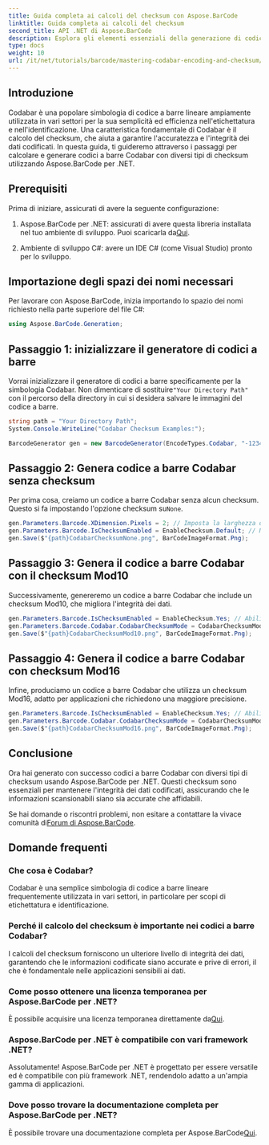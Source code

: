 ```yaml
---
title: Guida completa ai calcoli del checksum con Aspose.BarCode
linktitle: Guida completa ai calcoli del checksum
second_title: API .NET di Aspose.BarCode
description: Esplora gli elementi essenziali della generazione di codici a barre Codabar utilizzando Aspose.BarCode per .NET. Questa guida passo passo illustra come creare codici a barre con e senza checksum, migliorando l'integrità e l'accuratezza dei dati.
type: docs
weight: 10
url: /it/net/tutorials/barcode/mastering-codabar-encoding-and-checksum/guide-to-checksum-calculation/
---
```

## Introduzione

Codabar è una popolare simbologia di codice a barre lineare ampiamente utilizzata in vari settori per la sua semplicità ed efficienza nell'etichettatura e nell'identificazione. Una caratteristica fondamentale di Codabar è il calcolo del checksum, che aiuta a garantire l'accuratezza e l'integrità dei dati codificati. In questa guida, ti guideremo attraverso i passaggi per calcolare e generare codici a barre Codabar con diversi tipi di checksum utilizzando Aspose.BarCode per .NET.

## Prerequisiti

Prima di iniziare, assicurati di avere la seguente configurazione:

1.  Aspose.BarCode per .NET: assicurati di avere questa libreria installata nel tuo ambiente di sviluppo. Puoi scaricarla da[Qui](https://releases.aspose.com/barcode/net/).
   
2. Ambiente di sviluppo C#: avere un IDE C# (come Visual Studio) pronto per lo sviluppo.


## Importazione degli spazi dei nomi necessari

Per lavorare con Aspose.BarCode, inizia importando lo spazio dei nomi richiesto nella parte superiore del file C#:

```csharp
using Aspose.BarCode.Generation;
```

## Passaggio 1: inizializzare il generatore di codici a barre

 Vorrai inizializzare il generatore di codici a barre specificamente per la simbologia Codabar. Non dimenticare di sostituire`"Your Directory Path"` con il percorso della directory in cui si desidera salvare le immagini del codice a barre.

```csharp
string path = "Your Directory Path";
System.Console.WriteLine("Codabar Checksum Examples:");

BarcodeGenerator gen = new BarcodeGenerator(EncodeTypes.Codabar, "-12345-");
```

## Passaggio 2: Genera codice a barre Codabar senza checksum

 Per prima cosa, creiamo un codice a barre Codabar senza alcun checksum. Questo si fa impostando l'opzione checksum su`None`.

```csharp
gen.Parameters.Barcode.XDimension.Pixels = 2; // Imposta la larghezza delle barre
gen.Parameters.Barcode.IsChecksumEnabled = EnableChecksum.Default; // Nessun checksum
gen.Save($"{path}CodabarChecksumNone.png", BarCodeImageFormat.Png);
```

## Passaggio 3: Genera il codice a barre Codabar con il checksum Mod10

Successivamente, genereremo un codice a barre Codabar che include un checksum Mod10, che migliora l'integrità dei dati.

```csharp
gen.Parameters.Barcode.IsChecksumEnabled = EnableChecksum.Yes; // Abilita checksum
gen.Parameters.Barcode.Codabar.CodabarChecksumMode = CodabarChecksumMode.Mod10; // Imposta Mod10
gen.Save($"{path}CodabarChecksumMod10.png", BarCodeImageFormat.Png);
```

## Passaggio 4: Genera il codice a barre Codabar con checksum Mod16

Infine, produciamo un codice a barre Codabar che utilizza un checksum Mod16, adatto per applicazioni che richiedono una maggiore precisione.

```csharp
gen.Parameters.Barcode.IsChecksumEnabled = EnableChecksum.Yes; // Abilita checksum
gen.Parameters.Barcode.Codabar.CodabarChecksumMode = CodabarChecksumMode.Mod16; //Imposta Mod16
gen.Save($"{path}CodabarChecksumMod16.png", BarCodeImageFormat.Png);
```

## Conclusione

Ora hai generato con successo codici a barre Codabar con diversi tipi di checksum usando Aspose.BarCode per .NET. Questi checksum sono essenziali per mantenere l'integrità dei dati codificati, assicurando che le informazioni scansionabili siano sia accurate che affidabili.

 Se hai domande o riscontri problemi, non esitare a contattare la vivace comunità di[Forum di Aspose.BarCode](https://forum.aspose.com/c/barcode/13).

## Domande frequenti

### Che cosa è Codabar?

Codabar è una semplice simbologia di codice a barre lineare frequentemente utilizzata in vari settori, in particolare per scopi di etichettatura e identificazione.

### Perché il calcolo del checksum è importante nei codici a barre Codabar?

I calcoli del checksum forniscono un ulteriore livello di integrità dei dati, garantendo che le informazioni codificate siano accurate e prive di errori, il che è fondamentale nelle applicazioni sensibili ai dati.

### Come posso ottenere una licenza temporanea per Aspose.BarCode per .NET?

 È possibile acquisire una licenza temporanea direttamente da[Qui](https://purchase.conholdate.com/temporary-license/).

### Aspose.BarCode per .NET è compatibile con vari framework .NET?

Assolutamente! Aspose.BarCode per .NET è progettato per essere versatile ed è compatibile con più framework .NET, rendendolo adatto a un'ampia gamma di applicazioni.

### Dove posso trovare la documentazione completa per Aspose.BarCode per .NET?

 È possibile trovare una documentazione completa per Aspose.BarCode[Qui](https://reference.aspose.com/barcode/net/).